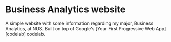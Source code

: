 # Business Analytics website

A simple website with some information regarding my major, Business Analytics, at NUS.
Built on top of Google's [Your First Progressive Web App][codelab] codelab.
